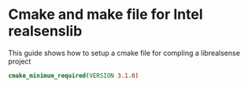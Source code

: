 # Cmake and make file for Intel realsenslib
This guide shows how to setup a cmake file for compling a librealsense project

```cmake
cmake_minimum_required(VERSION 3.1.0)
```

